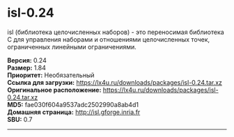 # isl-0.24

isl (библиотека целочисленных наборов) - это переносимая библиотека C для управления наборами и отношениями целочисленных точек, ограниченных линейными ограничениями.

**Версия:** 0.24
<br />
**Размер:** 1.84
<br />
**Приоритет:** Необязательный
<br />
**Ссылка для загрузки:** https://lx4u.ru/downloads/packages/isl-0.24.tar.xz
<br />
**Оригинальное расположение:** https://lx4u.ru/downloads/packages/isl-0.24.tar.xz
<br />
**MD5:** fae030f604a9537adc2502990a8ab4d1
<br />
**Домашняя страница:** http://isl.gforge.inria.fr
        <br />**SBU:** 0.7

***
            